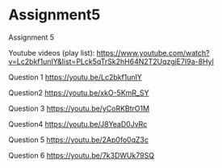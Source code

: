 # Assignment5
Assignment 5


Youtube videos (play list): https://www.youtube.com/watch?v=Lc2bkf1unIY&list=PLck5qTrSk2hH64N2T2UqzgjE7I9a-8Hyl

Question 1 
https://youtu.be/Lc2bkf1unIY

Question2
https://youtu.be/xkO-5KmR_SY

Question 3
https://youtu.be/yCoRKBtrO1M

Question4
https://youtu.be/J8YeaD0JvRc

Question 5
https://youtu.be/2Ap0fo0qZ3c

Question 6
https://youtu.be/7k3DWUk79SQ
